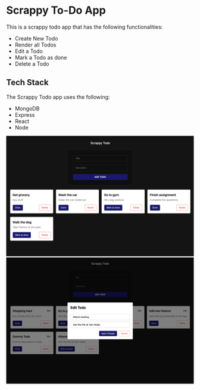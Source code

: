 # Scrappy To-Do App

This is a scrappy todo app that has the following functionalities:
- Create New Todo
- Render all Todos
- Edit a Todo
- Mark a Todo as done
- Delete a Todo

## Tech Stack

The Scrappy Todo app uses the following:
- MongoDB
- Express
- React
- Node

![Home Page](demo.png)
![Edit Todo](edit.png)